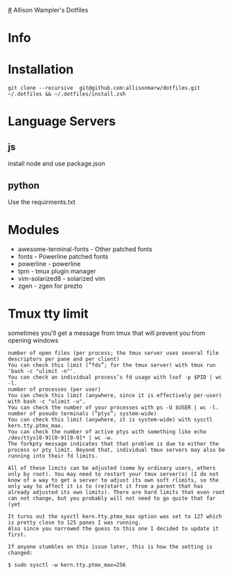 [#](#) Allison Wampler's Dotfiles

# Info 

# Installation

    git clone --recursive  git@github.com:allisonmarw/dotfiles.git ~/.dotfiles && ~/.dotfiles/install.zsh

# Language Servers

## js

install node and use package.json

## python

Use the requirments.txt

# Modules

* awesome-terminal-fonts - Other patched fonts
* fonts - Powerline patched fonts
* powerline - powerline
* tpm - tmux plugin manager
* vim-solarized8 - solarized vim
* zgen - zgen for prezto

# Tmux tty limit
sometimes you'll get a message from tmux that will prevent you from opening windows 

    number of open files (per process; the tmux server uses several file descriptors per pane and per client)
    You can check this limit (”fds”; for the tmux server) with tmux run 'bash -c "ulimit -n"'.
    You can check an individual process’s fd usage with lsof -p $PID | wc -l.
    number of processes (per user)
    You can check this limit (anywhere, since it is effectively per-user) with bash -c "ulimit -u".
    You can check the number of your processes with ps -U $USER | wc -l.
    number of pseudo terminals (“ptys”; system-wide)
    You can check this limit (anywhere, it is system-wide) with sysctl kern.tty.ptmx_max.
    You can check the number of active ptys with something like echo /dev/ttys[0-9][0-9][0-9]* | wc -w.
    The forkpty message indicates that that problem is due to either the process or pty limit. Beyond that, individual tmux servers may also be running into their fd limits.

    All of these limits can be adjusted (some by ordinary users, others only by root). You may need to restart your tmux server(s) (I do not know of a way to get a server to adjust its own soft rlimits, so the only way to affect it is to (re)start it from a parent that has already adjusted its own limits). There are hard limits that even root can not change, but you probably will not need to go quite that far (yet

    It turns out the sysctl kern.tty.ptmx_max option was set to 127 which is pretty close to 125 panes I was running.
    Also since you narrowed the guess to this one I decided to update it first.

    If anyone stumbles on this issue later, this is how the setting is changed:

    $ sudo sysctl -w kern.tty.ptmx_max=256
